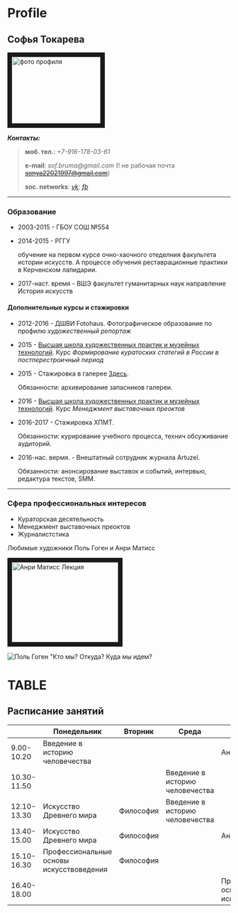 Profile
===
Софья Токарева
---
<img src="https://pp.userapi.com/c605926/v605926620/1f46/qI9TeLfHyeU.jpg" 
alt="фото профиля" width="200" height="150" border="10" />

*__Контакты:__*

>**моб. тел.**: *+7-916-178-03-61*
>
>__e-mail__: _sof.bruma@gmail.com_ (! не рабочая почта ~~sonya22021997@gmail.com~~)
>
>**soc. networks**: *[vk](https://vk.com/sonya_tokareva "VKpage");
>[fb](https://www.facebook.com/profile.php?id=100004355915887 "FBpage")*
***
### Образование
- 2003-2015 - ГБОУ СОШ №554
- 2014-2015 - РГГУ 

   обучение на первом курсе очно-хаочного отеделния факультета истории искусств. А процессе обучения реставрационные практики в Керченском лапидарии. 
- 2017-наст. время - ВШЭ факультет гуманитарных наук направление История искусств

#### Дополнительные курсы и стажировки
* 2012-2016 - ДШВИ Fotohaus. Фотографическое образование по профилю *художественный репортаж*
* 2015 - [Высшая школа художественных практик и музейных технологий](http://realskill.ru/ "ХПМТ"). Курс *Формирование куратоских статегий в России в постперестроичный период*
* 2015 - Стажировка в галерее [Здесь](http://zdes.gallery/ "zdes.gallery"). 

   Обязанности: архивирование запасников галереи. 
* 2016 - [Высшая школа художественных практик и музейных технологий](http://realskill.ru/ "ХПМТ"). Курс *Менеджмент выставочных преоктов*
* 2016-2017 - Стажировка ХПМТ. 

   Обязанности: курирование учебного процесса, технич обсуживание аудиторий. 
* 2016-нас. вермя. - Внештатный сотрудник журнала Artuzel. 

   Обязанности: анонсирование выставок и событий, интервью, редактура текстов, SMM.
***
### Сфера профессиональных интересов
+ Кураторская десятельность
+ Менеджмент выставочных преоктов
+ Журналистстика

Любимые художники Поль Гоген и Анри Матисс

<a href="http://www.youtube.com/watch?feature=player_embedded&v=HQ1ezFDjllA
" target="_blank"><img src="http://img.youtube.com/vi/HQ1ezFDjllA/0.jpg" 
alt="Анри Матисс Лекция" width="240" height="180" border="10" /></a>

![Поль Гоген "Кто мы? Откуда? Куда мы идем?](https://pp.userapi.com/c840722/v840722505/4b8e1/hp_GT_BbhHY.jpg "Поль Гоген")



TABLE
===
Расписание занятий
---

||Понедельник|Вторник|Среда|Четверг|Пятница|Суббота|
|---|---|---|---|---|---|---|
|9.00-10.20|Введение в историю человечества|||Английский язык|||
|10.30-11.50|||Введение в историю человечества||Искусство Древнего мира||
|12.10-13.30|Искусство Древнего мира|Философия|Введение в историю человечества||Искусство Древнего мира||
|13.40-15.00|Искусство Древнего мира|Философия||Английский язык|Цифровая грамотность||
|15.10-16.30|Профессиональные основы искусствоведения|Философия|||||
|16.40-18.00||||Профессиональные основы искусствоведения|Цифровая грамотность||

